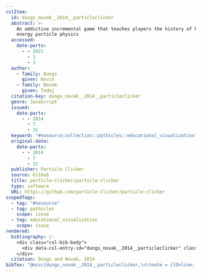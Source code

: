 ```yaml
---
cslItem:
  id: dungs_novak__2014__particleclicker
  abstract: >-
    An addictive incremental game that teaches players the history of high
    energy particle physics
  accessed:
    date-parts:
      - - 2021
        - 1
        - 3
  author:
    - family: Dungs
      given: Kevin
    - family: Novak
      given: Tadej
  citation-key: dungs_novak__2014__particleclicker
  genre: JavaScript
  issued:
    date-parts:
      - - 2014
        - 7
        - 31
  keyword: "#nosource;collection::pathicles::educational_visualization"
  original-date:
    date-parts:
      - - 2014
        - 7
        - 31
  publisher: Particle Clicker
  source: GitHub
  title: particle-clicker/particle-clicker
  type: software
  URL: https://github.com/particle-clicker/particle-clicker
scopedTags:
  - tag: "#nosource"
  - tag: pathicles
    scope: issue
  - tag: educational_visualization
    scope: issue
rendered:
  bibliography: |-
    <div class="csl-bib-body">
      <div data-csl-entry-id="dungs_novak__2014__particleclicker" class="csl-entry">Dungs, K. and Novak, T. 2014 <i>particle-clicker/particle-clicker</i>. Particle Clicker. Available at: https://github.com/particle-clicker/particle-clicker (Accessed: January 3, 2021).</div>
    </div>
  citation: Dungs and Novak, 2014
bibTex: "@misc{dungs_novak__2014__particleclicker,\n\tnote = {[Online; accessed 2021-01-03]},\n\tauthor = {Dungs, Kevin and Novak, Tadej},\n\tyear = {2014},\n\tmonth = {jul 31},\n\tpublisher = {Particle Clicker},\n\ttitle = {particle-clicker/particle-clicker},\n\ttype = {JavaScript},\n}\n\n"
---
```

